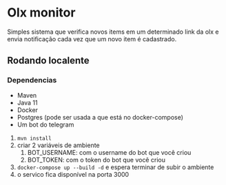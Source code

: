 # Olx monitor

Simples sistema que verifica novos items em um determinado link da olx e envia notificação cada vez que um novo item é cadastrado.

## Rodando localente

### Dependencias

 - Maven
 - Java 11
 - Docker
 - Postgres (pode ser usada a que está no docker-compose)
 - Um bot do telegram
 
 1. `mvn install`
 2. criar 2 variáveis de ambiente
    1. BOT_USERNAME: com o username do bot que você criou
    2. BOT_TOKEN: com o token do bot que você criou
 3. `docker-compose up --build -d` e espera terminar de subir o ambiente
 4. o servico fica disponível na porta 3000



